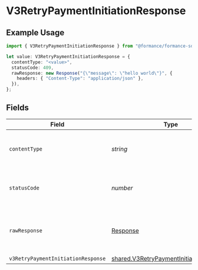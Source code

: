# V3RetryPaymentInitiationResponse

## Example Usage

```typescript
import { V3RetryPaymentInitiationResponse } from "@formance/formance-sdk/sdk/models/operations";

let value: V3RetryPaymentInitiationResponse = {
  contentType: "<value>",
  statusCode: 409,
  rawResponse: new Response("{\"message\": \"hello world\"}", {
    headers: { "Content-Type": "application/json" },
  }),
};
```

## Fields

| Field                                                                                                     | Type                                                                                                      | Required                                                                                                  | Description                                                                                               |
| --------------------------------------------------------------------------------------------------------- | --------------------------------------------------------------------------------------------------------- | --------------------------------------------------------------------------------------------------------- | --------------------------------------------------------------------------------------------------------- |
| `contentType`                                                                                             | *string*                                                                                                  | :heavy_check_mark:                                                                                        | HTTP response content type for this operation                                                             |
| `statusCode`                                                                                              | *number*                                                                                                  | :heavy_check_mark:                                                                                        | HTTP response status code for this operation                                                              |
| `rawResponse`                                                                                             | [Response](https://developer.mozilla.org/en-US/docs/Web/API/Response)                                     | :heavy_check_mark:                                                                                        | Raw HTTP response; suitable for custom response parsing                                                   |
| `v3RetryPaymentInitiationResponse`                                                                        | [shared.V3RetryPaymentInitiationResponse](../../../sdk/models/shared/v3retrypaymentinitiationresponse.md) | :heavy_minus_sign:                                                                                        | Accepted                                                                                                  |